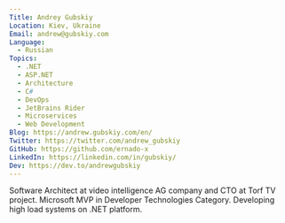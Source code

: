 ```yaml
---
Title: Andrey Gubskiy
Location: Kiev, Ukraine
Email: andrew@gubskiy.com
Language:
  - Russian
Topics:
  - .NET
  - ASP.NET
  - Architecture
  - C#
  - DevOps
  - JetBrains Rider
  - Microservices
  - Web Development
Blog: https://andrew.gubskiy.com/en/
Twitter: https://twitter.com/andrew_gubskiy
GitHub: https://github.com/ernado-x
LinkedIn: https://linkedin.com/in/gubskiy/
Dev: https://dev.to/andrewgubskiy
---
```

Software Architect at video intelligence AG company and CTO at Torf TV project. 
Microsoft MVP in Developer Technologies Category.
Developing high load systems on .NET platform.
